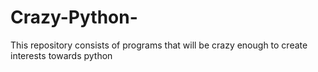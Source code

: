 # Crazy-Python-
This repository consists of programs that will be crazy enough to create interests towards python
